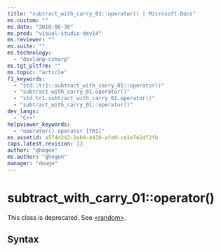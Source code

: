 ```yaml
---
title: "subtract_with_carry_01::operator() | Microsoft Docs"
ms.custom: ""
ms.date: "2018-06-30"
ms.prod: "visual-studio-dev14"
ms.reviewer: ""
ms.suite: ""
ms.technology: 
  - "devlang-csharp"
ms.tgt_pltfrm: ""
ms.topic: "article"
f1_keywords: 
  - "std::tr1::subtract_with_carry_01::operator()"
  - "subtract_with_carry_01.operator()"
  - "std.tr1.subtract_with_carry_01.operator()"
  - "subtract_with_carry_01::operator()"
dev_langs: 
  - "C++"
helpviewer_keywords: 
  - "operator() operator [TR1]"
ms.assetid: a574d243-1eb9-4418-afe0-ce1e7e24f2fb
caps.latest.revision: 13
author: "ghogen"
ms.author: "ghogen"
manager: "douge"
---
```

# subtract_with_carry_01::operator()
This class is deprecated. See [\<random>](../Topic/%3Crandom%3E.md).  
  
## Syntax